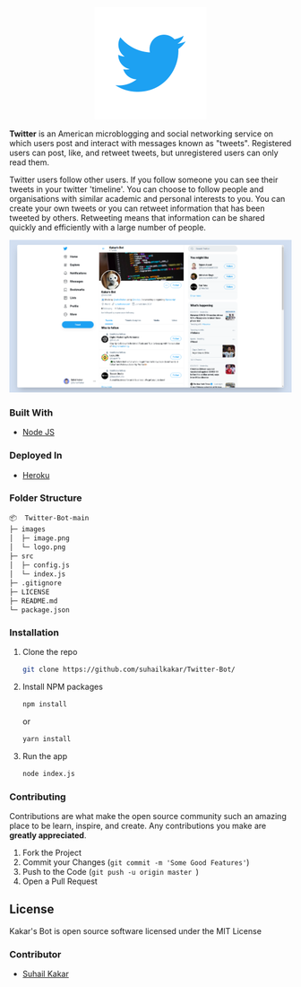 <p align="center">
    <img width="200" height="auto" src="./images/logo.png" alt="Twitter Logo" />
</p>
   
**Twitter** is an American microblogging and social networking service on which users post and interact with messages known as "tweets". Registered users can post, like, and retweet tweets, but unregistered users can only read them.

Twitter users follow other users. If you follow someone you can see their tweets in your twitter 'timeline'. You can choose to follow people and organisations with similar academic and personal interests to you. You can create your own tweets or you can retweet information that has been tweeted by others. Retweeting means that information can be shared quickly and efficiently with a large number of people.




 <img src="./images/image.png" />




### Built With
* [Node JS](https://nodejs.org/en)

### Deployed In
* [Heroku](https://www.heroku.com)

### Folder Structure

```
📦  Twitter-Bot-main
├─ images
│  ├─ image.png
│  └─ logo.png
├─ src
│  ├─ config.js
│  └─ index.js
├─ .gitignore
├─ LICENSE
├─ README.md
└─ package.json
```


### Installation

1. Clone the repo
   ```sh
   git clone https://github.com/suhailkakar/Twitter-Bot/
   ```
2. Install NPM packages
   ```sh
   npm install
   ```
   or 
   
     ```sh
   yarn install
   ```
3. Run the app
   ```sh
   node index.js
   ```



### Contributing

Contributions are what make the open source community such an amazing place to be learn, inspire, and create. Any contributions you make are **greatly appreciated**.

1. Fork the Project
3. Commit your Changes (`git commit -m 'Some Good Features'`)
4. Push to the Code (`git push -u origin master `)
5. Open a Pull Request

## License

Kakar's Bot is open source software licensed under the MIT License

### Contributor

* [Suhail Kakar](https://suhailkakar.com)
